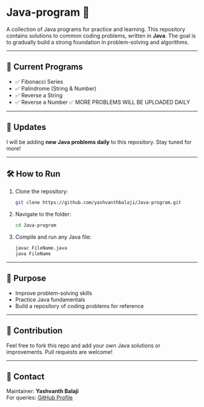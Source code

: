 # Java-program 🚀

A collection of Java programs for practice and learning. This repository contains solutions to common coding problems, written in **Java**. The goal is to gradually build a strong foundation in problem-solving and algorithms.

---

## 📂 Current Programs
- ✅ Fibonacci Series
- ✅ Palindrome (String & Number)
- ✅ Reverse a String
- ✅ Reverse a Number
  ✅ MORE PROBLEMS WILL BE UPLOADED DAILY 

---

## 📌 Updates
I will be adding **new Java problems daily** to this repository. Stay tuned for more!

---

## 🛠️ How to Run
1. Clone the repository:
   ```bash
   git clone https://github.com/yashvanthbalaji/Java-program.git
   ```

2. Navigate to the folder:
   ```bash
   cd Java-program
   ```

3. Compile and run any Java file:
   ```bash
   javac FileName.java
   java FileName
   ```

---

## 🎯 Purpose
- Improve problem-solving skills
- Practice Java fundamentals
- Build a repository of coding problems for reference

---

## 🤝 Contribution
Feel free to fork this repo and add your own Java solutions or improvements. Pull requests are welcome!

---

## 📧 Contact
Maintainer: **Yashvanth Balaji**  
For queries: [GitHub Profile](https://github.com/yashvanthbalaji)
